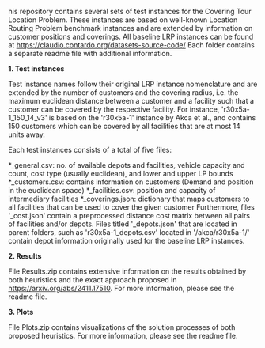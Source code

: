 his repository contains several sets of test instances for the Covering Tour Location Problem. These instances are based on well-known Location Routing Problem benchmark instances and are extended by information on customer positions and coverings. All baseline LRP instances can be found at https://claudio.contardo.org/datasets-source-code/
Each folder contains a separate readme file with additional information.


**1. Test instances**

Test instance names follow their original LRP instance nomenclature and are extended by the number of customers and the covering radius, i.e. the maximum euclidean distance between a customer and a facility such that a customer can be covered by the respective facility. For instance, 'r30x5a-1_150_14_v3' is based on the 'r30x5a-1' instance by Akca et al., and contains 150 customers which can be covered by all facilities that are at most 14 units away.

Each test instances consists of a total of five files:

*_general.csv: no. of available depots and facilities, vehicle capacity and count, cost type (usually euclidean), and lower and upper LP bounds
*_customers.csv: contains information on customers (Demand and position in the euclidean space)
*_facilities.csv: position and capacity of intermediary facilities
*_coverings.json: dictionary that maps customers to all facilities that can be used to cover the given customer
Furthermore, files '_cost.json' contain a preprocessed distance cost matrix between all pairs of facilities and/or depots. Files titled '_depots.json' that are located in parent folders, such as 'r30x5a-1_depots.csv' located in '/akca/r30x5a-1/' contain depot information originally used for the baseline LRP instances.


**2. Results**

File Results.zip contains extensive information on the results obtained by both heuristics and the exact approach proposed in https://arxiv.org/abs/2411.17510. For more
information, please see the readme file.

**3. Plots**

File Plots.zip contains visualizations of the solution processes of both proposed heuristics. For more information, please see the readme file.
